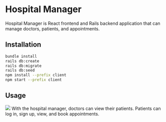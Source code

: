 # Hospital Manager

Hospital Manager is React frontend and Rails backend application that can manage doctors, patients, and appointments.

## Installation


```bash
bundle install
rails db:create
rails db:migrate
rails db:seed
npm install --prefix client
npm start --prefix client
```

## Usage

![](https://github.com/Charmar-123/phase-4-final-project-hospital-managerblob/main/hospital-manager-gif.gif)
With the hospital manager, doctors can view their patients. Patients can log in, sign up, view, and book appointments.

